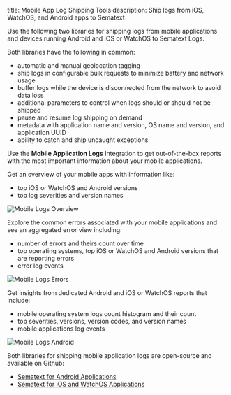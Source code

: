 title: Mobile App Log Shipping Tools
description: Ship logs from iOS, WatchOS, and Android apps to Sematext

Use the following two libraries for shipping logs from mobile applications and devices running Android and iOS or WatchOS to Sematext Logs.

Both libraries have the following in common:

- automatic and manual geolocation tagging
- ship logs in configurable bulk requests to minimize battery and network usage
- buffer logs while the device is disconnected from the network to avoid data loss
- additional parameters to control when logs should or should not be shipped
- pause and resume log shipping on demand
- metadata with application name and version, OS name and version, and application UUID
- ability to catch and ship uncaught exceptions

Use the **Mobile Application Logs** Integration to get out-of-the-box reports with the most important information about your mobile applications.

Get an overview of your mobile apps with information like:
 
 - top iOS or WatchOS and Android versions
 - top log severities and version names

<img
  class="content-modal-image"
  alt="Mobile Logs Overview"
  src="../../images/agents/mobile_overview.png"
  title="Mobile Logs Overview"
/>

Explore the common errors associated with your mobile applications and see an aggregated error view including:

 - number of errors and theirs count over time
 - top operating systems, top iOS or WatchOS and Android versions that are reporting errors
 - error log events

<img
  class="content-modal-image"
  alt="Mobile Logs Errors"
  src="../../images/agents/mobile_errors.png"
  title="Mobile Logs Errors"
/> 

Get insights from dedicated Android and iOS or WatchOS reports that include:

 - mobile operating system logs count histogram and their count
 - top severities, versions, version codes, and version names
 - mobile applications log events

<img
  class="content-modal-image"
  alt="Mobile Logs Android"
  src="../../images/agents/mobile_android.png"
  title="Mobile Logs Android"
/>

Both libraries for shipping mobile application logs are open-source and available on Github:

- [Sematext for Android Applications](https://github.com/sematext/sematext-logsene-android)
- [Sematext for iOS and WatchOS Applications](https://github.com/sematext/sematext-logsene-ios)
